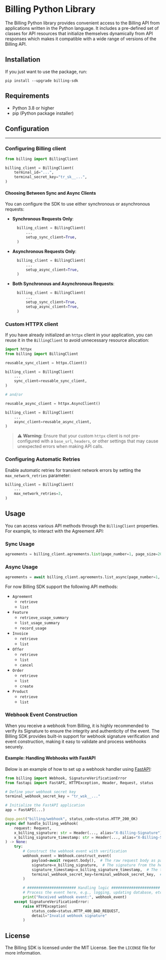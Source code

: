 # Billing Python Library

The Billing Python library provides convenient access to the Billing API from applications written in the Python language. It includes a pre-defined set of classes for API resources that initialize themselves dynamically from API responses which makes it compatible with a wide range of versions of the Billing API.

## Installation
If you just want to use the package, run:
```shell
pip install --upgrade billing-sdk
```
## Requirements
- Python 3.8 or higher
- pip (Python package installer)

## Configuration

---

### Configuring Billing client
```python
from billing import BillingClient

billing_client = BillingClient(
    terminal_id="...",
    terminal_secret_key="tr_sk__...",
)
```

#### Choosing Between Sync and Async Clients
You can configure the SDK to use either synchronous or asynchronous requests:
- **Synchronous Requests Only**:
  ```python
    billing_client = BillingClient(
        ...
        setup_sync_client=True,
    )
    ```
- **Asynchronous Requests Only**:
  ```python
    billing_client = BillingClient(
        ...
        setup_async_client=True,
    )
    ```
- **Both Synchronous and Asynchronous Requests**:
  ```python
    billing_client = BillingClient(
        ...
        setup_sync_client=True,
        setup_async_client=True,
    )
    ```

### Custom HTTPX client
If you have already initialized an `httpx` client in your application, you can reuse it in the `BillingClient` to avoid unnecessary resource allocation:
```python
import httpx
from billing import BillingClient

reusable_sync_client = httpx.Client()

billing_client = BillingClient(
    ...
    sync_client=reusable_sync_client,
)

# and/or

reusable_async_client = httpx.AsyncClient()

billing_client = BillingClient(
    ...
    async_client=reusable_async_client,
)
```
> ⚠️ **Warning:** Ensure that your custom `httpx` client is not pre-configured with a `base_url`, `headers`, or other settings that may cause unexpected errors when making API calls.

### Configuring Automatic Retries

Enable automatic retries for transient network errors by setting the `max_network_retries` parameter:
```python
billing_client = BillingClient(
    ...
    max_network_retries=3,
)
```

## Usage
You can access various API methods through the `BillingClient` properties. For example, to interact with the Agreement API:

### Sync Usage
```python
agreements = billing_client.agreements.list(page_number=1, page_size=20)
```

### Async Usage
```python
agreements = await billing_client.agreements.list_async(page_number=1, page_size=20)
```

For now Billing SDK support the following API methods:
- `Agreement`
    - `retrieve`
    - `list`
- `Feature`
    - `retrieve_usage_summary`
    - `list_usage_summary`
    - `record_usage`
- `Invoice`
    - `retrieve`
    - `list`
- `Offer`
    - `retrieve`
    - `list`
    - `cancel`
- `Order`
    - `retrieve`
    - `list`
    - `create`
- `Product`
    - `retrieve`
    - `list`

### Webhook Event Construction
When you receive a webhook from Billing, it is highly recommended to verify its Signature to ensure the integrity and authenticity of the event. The Billing SDK provides built-in support for webhook signature verification and event construction, making it easy to validate and process webhooks securely.

#### Example: Handling Webhooks with FastAPI
Below is an example of how to set up a webhook handler using [FastAPI](https://github.com/fastapi/fastapi):
```python
from billing import Webhook, SignatureVerificationError
from fastapi import FastAPI, HTTPException, Header, Request, status

# Define your webhook secret key
terminal_webhook_secret_key = "tr_wsk__..."

# Initialize the FastAPI application
app = FastAPI(...)

@app.post("billing/webhook", status_code=status.HTTP_200_OK)
async def handle_billing_webhook(
    request: Request,
    x_billing_signature: str = Header(..., alias="X-Billing-Signature"),
    x_billing_signature_timestamp: str = Header(..., alias="X-Billing-Signature-Timestamp"),
) -> None:
    try:
        # Construct the webhook event with verification
        webhook_event = Webhook.construct_event(
            payload=await request.body(),  # The raw request body as payload
            signature=x_billing_signature,  # The signature from the header
            signature_timestamp=x_billing_signature_timestamp,  # The timestamp from the header
            terminal_webhook_secret_key=terminal_webhook_secret_key,  # Your secret key for verification
        )

        # ###################### Handling logic ######################
        # Process the event here, e.g., logging, updating database, etc.
        print("Received webhook event:", webhook_event)
    except SignatureVerificationError:
        raise HTTPException(
            status_code=status.HTTP_400_BAD_REQUEST,
            detail="Invalid webhook signature"
        )
```

## License
The Billing SDK is licensed under the MIT License. See the `LICENSE` file for more information.
